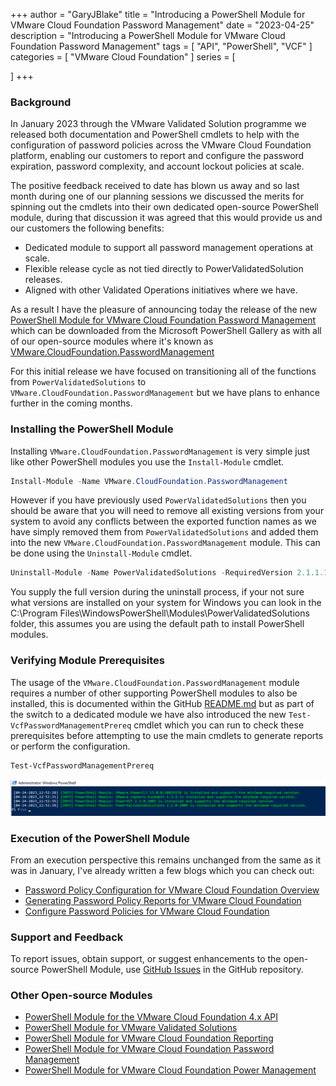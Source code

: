 +++
author = "GaryJBlake"
title = "Introducing a PowerShell Module for VMware Cloud Foundation Password Management"
date = "2023-04-25"
description = "Introducing a PowerShell Module for VMware Cloud Foundation Password Management"
tags = [
    "API",
    "PowerShell",
    "VCF"
]
categories = [
    "VMware Cloud Foundation"
]
series = [

]
+++

### Background

In January 2023 through the VMware Validated Solution programme we released both documentation and PowerShell cmdlets to help with the configuration of password policies across the VMware Cloud Foundation platform, enabling our customers to report and configure the password expiration, password complexity, and account lockout policies at scale.

The positive feedback received to date has blown us away and so last month during one of our planning sessions we discussed the merits
for spinning out the cmdlets into their own dedicated open-source PowerShell module, during that discussion it was agreed that this would provide us and our customers the following benefits:

* Dedicated module to support all password management operations at scale.
* Flexible release cycle as not tied directly to PowerValidatedSolution releases.
* Aligned with other Validated Operations initiatives where we have.

As a result I have the pleasure of announcing today the release of the new [PowerShell Module for VMware Cloud Foundation Password Management](https://github.com/vmware/powershell-module-for-vmware-cloud-foundation-password-management) which can be downloaded from the Microsoft PowerShell Gallery as with all of our open-source modules where it's known as [VMware.CloudFoundation.PasswordManagement](https://www.powershellgallery.com/packages/VMware.CloudFoundation.PasswordManagement)

For this initial release we have focused on transitioning all of the functions from `PowerValidatedSolutions` to `VMware.CloudFoundation.PasswordManagement` but we have plans to enhance further in the coming months.

### Installing the PowerShell Module

Installing `VMware.CloudFoundation.PasswordManagement` is very simple just like other PowerShell modules you use the `Install-Module` cmdlet.

``` PowerShell
Install-Module -Name VMware.CloudFoundation.PasswordManagement
```

However if you have previously used `PowerValidatedSolutions` then you should be aware that you will need to remove all existing versions from your system to avoid any conflicts between the exported function names as we have simply removed them from `PowerValidatedSolutions` and added them into the new `VMware.CloudFoundation.PasswordManagement` module. This can be done using the `Uninstall-Module` cmdlet.

``` PowerShell
Uninstall-Module -Name PowerValidatedSolutions -RequiredVersion 2.1.1.1000
```

You supply the full version during the uninstall process, if your not sure what versions are installed on your system for Windows you can look in the C:\Program Files\WindowsPowerShell\Modules\PowerValidatedSolutions folder, this assumes you are using the default path to install PowerShell modules.

### Verifying Module Prerequisites

The usage of the `VMware.CloudFoundation.PasswordManagement` module requires a number of other supporting PowerShell modules to also be installed, this is documented within the GitHub [README.md](https://github.com/vmware/powershell-module-for-vmware-cloud-foundation-password-management/blob/main/README.md) but as part of the switch to a dedicated module we have also introduced the new `Test-VcfPasswordManagementPrereq` cmdlet which you can run to check these prerequisites before attempting to use the main cmdlets to generate reports or perform the configuration.

``` PowerShell
Test-VcfPasswordManagementPrereq
```

![](/post/vcf/vcf-password-prereq.png)

### Execution of the PowerShell Module

From an execution perspective this remains unchanged from the same as it was in January, I've already written a few blogs which you can check out:

* [Password Policy Configuration for VMware Cloud Foundation Overview](/post/vvs/vvs-password-policy)
* [Generating Password Policy Reports for VMware Cloud Foundation](/post/vvs/vvs-password-policy-reports)
* [Configure Password Policies for VMware Cloud Foundation](/post/vvs/vvs-password-policy-config)

### Support and Feedback

To report issues, obtain support, or suggest enhancements to the open-source PowerShell Module, use [GitHub Issues](https://github.com/vmware/powershell-module-for-vmware-cloud-foundation-password-management/issues/new/choose) in the GitHub repository.

### Other Open-source Modules

* [PowerShell Module for the VMware Cloud Foundation 4.x API](https://github.com/vmware/powershell-module-for-vmware-cloud-foundation)
* [PowerShell Module for VMware Validated Solutions](https://github.com/vmware-samples/power-validated-solutions-for-cloud-foundation)
* [PowerShell Module for VMware Cloud Foundation Reporting](https://github.com/vmware/powershell-module-for-vmware-cloud-foundation-reporting)
* [PowerShell Module for VMware Cloud Foundation Password Management](https://github.com/vmware/powershell-module-for-vmware-cloud-foundation-password-management)
* [PowerShell Module for VMware Cloud Foundation Power Management](https://github.com/vmware/powershell-module-for-vmware-cloud-foundation-power-management)
